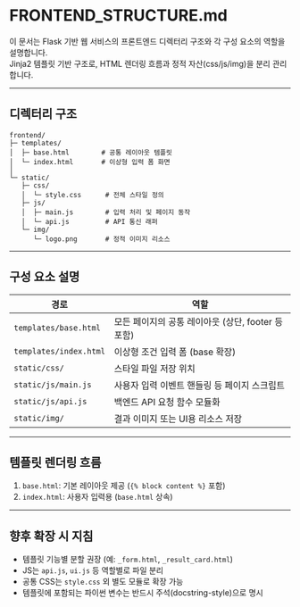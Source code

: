 # FRONTEND_STRUCTURE.md

이 문서는 Flask 기반 웹 서비스의 프론트엔드 디렉터리 구조와 각 구성 요소의 역할을 설명합니다.  
Jinja2 템플릿 기반 구조로, HTML 렌더링 흐름과 정적 자산(css/js/img)을 분리 관리합니다.

---

## 디렉터리 구조

```
frontend/
├─ templates/
│  ├─ base.html        # 공통 레이아웃 템플릿
│  └─ index.html       # 이상형 입력 폼 화면
│
└─ static/
   ├─ css/
   │  └─ style.css      # 전체 스타일 정의
   ├─ js/
   │  ├─ main.js        # 입력 처리 및 페이지 동작
   │  └─ api.js         # API 통신 래퍼
   └─ img/
      └─ logo.png       # 정적 이미지 리소스
```

---

## 구성 요소 설명

| 경로 | 역할 |
|------|------|
| `templates/base.html` | 모든 페이지의 공통 레이아웃 (상단, footer 등 포함) |
| `templates/index.html` | 이상형 조건 입력 폼 (base 확장) |
| `static/css/` | 스타일 파일 저장 위치 |
| `static/js/main.js` | 사용자 입력 이벤트 핸들링 등 페이지 스크립트 |
| `static/js/api.js` | 백엔드 API 요청 함수 모듈화 |
| `static/img/` | 결과 이미지 또는 UI용 리소스 저장 |

---

## 템플릿 렌더링 흐름

1. `base.html`: 기본 레이아웃 제공 (`{% block content %}` 포함)
2. `index.html`: 사용자 입력용 (`base.html` 상속)

---

## 향후 확장 시 지침

- 템플릿 기능별 분할 권장 (예: `_form.html`, `_result_card.html`)
- JS는 `api.js`, `ui.js` 등 역할별로 파일 분리
- 공통 CSS는 `style.css` 외 별도 모듈로 확장 가능
- 템플릿에 포함되는 파이썬 변수는 반드시 주석(docstring-style)으로 명시 